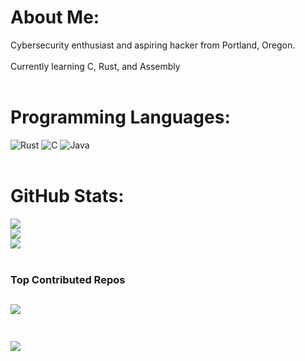 # About Me:
Cybersecurity enthusiast and aspiring hacker from Portland, Oregon.<br><br>Currently learning C, Rust, and Assembly
<br><br>


# Programming Languages:
![Rust](https://img.shields.io/badge/rust-%23000000.svg?style=for-the-badge&logo=rust&logoColor=white) ![C](https://img.shields.io/badge/c-%2300599C.svg?style=for-the-badge&logo=c&logoColor=white) ![Java](https://img.shields.io/badge/java-%23ED8B00.svg?style=for-the-badge&logo=openjdk&logoColor=white)
<br><br>
# GitHub Stats:
![](https://github-readme-stats.vercel.app/api?username=stoatsec&theme=codeSTACKr&hide_border=false&include_all_commits=false&count_private=false)<br/>
![](https://github-readme-streak-stats.herokuapp.com/?user=stoatsec&theme=codeSTACKr&hide_border=false)<br/>
![](https://github-readme-stats.vercel.app/api/top-langs/?username=stoatsec&theme=codeSTACKr&hide_border=false&include_all_commits=false&count_private=false&layout=compact)
<br><br>
### Top Contributed Repos
![](https://github-contributor-stats.vercel.app/api?username=stoatsec&limit=5&theme=codeSTACKr&combine_all_yearly_contributions=true)
<br><br>
---
[![](https://visitcount.itsvg.in/api?id=stoatsec&icon=1&color=2)](https://visitcount.itsvg.in)

<!-- Proudly created with GPRM ( https://gprm.itsvg.in ) -->
